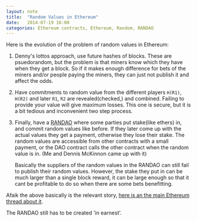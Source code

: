 ```yaml
---
layout: note
title:  "Random Values in Ethereum"
date:   2014-07-19 16:00
categories: Ethereum contracts, Ethereum, Random, RANDAO
---
```


Here is the evolution of the problem of random values in Ethereum:

1. Denny's lottos approach, use future hashes of blocks. These are psuedorandom,
   but the problem is that miners know which they have when they get a block. 
   So if it makes enough difference for bets of the miners and/or people paying
   the miners, they can just not publish it and affect the odds.

2. Have commitments to random value from the different players `H(R1)`, `H(R2)` 
   and later `R1`, `R2` are revealed(checked,) and combined. Failing to provide
   your value will give maximum losses. This one is secure, but it is a bit 
   tedious and inconvenient two step process.
 
3. Finally, have a [RANDAO](https://github.com/dennismckinnon/Ethereum-Contracts/tree/master/RANDAO)
   where some parties put stake(like ethers) in, and commit random values like
   before. If they later come up with the actual values they get a payment,
   otherwise they lose their stake. The random values are accessible from other
   contracts with a small payment, or the DAO contract calls the other contract
   when the random value is in. (Me and Dennis McKinnon came up with it)
   
   Basically the suppliers of the random values in the RANDAO can still fail to
   publish their random values. However, the stake they put in can be much larger
   than a single block reward, it can be large enough so that it cant be profitable
   to do so when there are some bets benefitting.

Afaik the above basically is the relevant story, 
[here is an the main Ethereum thread about it](https://forum.ethereum.org/discussion/comment/2758/).

The RANDAO still has to be created 'in earnest'.
